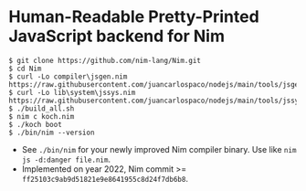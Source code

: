 # Human-Readable Pretty-Printed JavaScript backend for Nim

```console
$ git clone https://github.com/nim-lang/Nim.git
$ cd Nim
$ curl -Lo compiler\jsgen.nim https://raw.githubusercontent.com/juancarlospaco/nodejs/main/tools/jsgen.nim
$ curl -Lo lib\system\jssys.nim https://raw.githubusercontent.com/juancarlospaco/nodejs/main/tools/jssys.nim
$ ./build_all.sh
$ nim c koch.nim
$ ./koch boot
$ ./bin/nim --version
```

- See `./bin/nim` for your newly improved Nim compiler binary. Use like `nim js -d:danger file.nim`.
- Implemented on year 2022, Nim commit >= `ff25103c9ab9d51821e9e8641955c8d24f7db6b8`.
